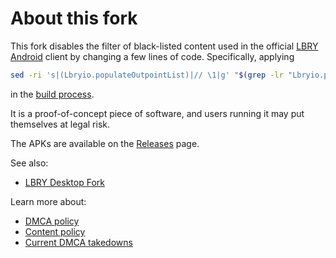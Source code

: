 # About this fork

This fork disables the filter of black-listed content used in the official [LBRY Android](https://github.com/lbryio/lbry-android) client by changing a few lines of code. Specifically, applying

```bash
sed -ri 's|(Lbryio.populateOutpointList)|// \1|g' "$(grep -lr "Lbryio.populateOutpointList" app/src)"
```

in the [build process](https://github.com/paveloom-f/lbry-android/actions).

It is a proof-of-concept piece of software, and users running it may put themselves at legal risk.

The APKs are available on the [Releases](https://github.com/paveloom-f/lbry-android/releases/) page.

See also:
- [LBRY Desktop Fork](https://github.com/paveloom-f/lbry-desktop)

Learn more about:
- [DMCA policy](https://lbry.com/faq/dmca)
- [Content policy](https://lbry.com/faq/content)
- [Current DMCA takedowns](https://github.com/lbryio/dmca)
